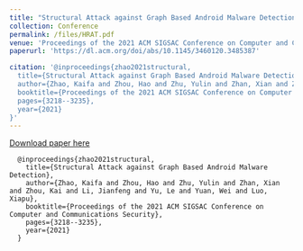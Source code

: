```yaml
---
title: "Structural Attack against Graph Based Android Malware Detection"
collection: Conference
permalink: /files/HRAT.pdf
venue: 'Proceedings of the 2021 ACM SIGSAC Conference on Computer and Communications Security (CCS), November 2021'
paperurl: 'https://dl.acm.org/doi/abs/10.1145/3460120.3485387'

citation: '@inproceedings{zhao2021structural,
  title={Structural Attack against Graph Based Android Malware Detection},
  author={Zhao, Kaifa and Zhou, Hao and Zhu, Yulin and Zhan, Xian and Zhou, Kai and Li, Jianfeng and Yu, Le and Yuan, Wei and Luo, Xiapu},
  booktitle={Proceedings of the 2021 ACM SIGSAC Conference on Computer and Communications Security},
  pages={3218--3235},
  year={2021}
}'
---
```


[Download paper here](http://zacharykzhao.github.io/files/HRAT.pdf)

```
  @inproceedings{zhao2021structural,
    title={Structural Attack against Graph Based Android Malware Detection},
    author={Zhao, Kaifa and Zhou, Hao and Zhu, Yulin and Zhan, Xian and Zhou, Kai and Li, Jianfeng and Yu, Le and Yuan, Wei and Luo, Xiapu},
    booktitle={Proceedings of the 2021 ACM SIGSAC Conference on Computer and Communications Security},
    pages={3218--3235},
    year={2021}
  }
```
